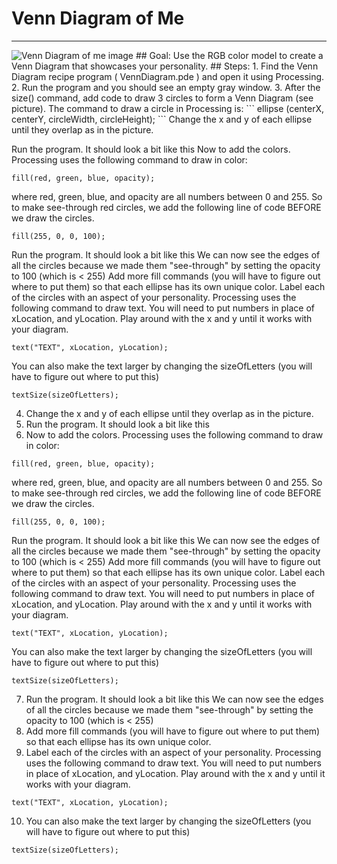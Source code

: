 
# Venn Diagram of Me
  <hr/>
  <img alt="Venn Diagram of me image" src="./images/vennDiagram.png"/>
## Goal:
   Use the RGB color model to create a Venn Diagram that showcases your personality.
## Steps:
1. Find the Venn Diagram recipe program ( VennDiagram.pde ) and open it using Processing.
2. Run the program and you should see an empty gray window.
3. After the size() command, add code to draw 3 circles to form a Venn Diagram (see picture).
                            The command to draw a circle in Processing is:
```
ellipse (centerX, centerY, circleWidth, circleHeight);
```
Change the x and y of each ellipse until they overlap as in the picture. 
                        
Run the program. It should look a bit like this
Now to add the colors. Processing uses the following command to draw in color:
```
fill(red, green, blue, opacity);
```

where red, green, blue, and opacity are all numbers between 0 and 255. So to make see-through red circles, we add the following line of code BEFORE we draw the circles.
```
fill(255, 0, 0, 100);
```

Run the program. It should look a bit like this We can now see the edges of all the circles because we made them "see-through" by setting the opacity to 100 (which is < 255)
Add more fill commands (you will have to figure out where to put them) so that each ellipse has its own unique color.
Label each of the circles with an aspect of your personality. Processing uses the following command to draw text. You will need to put numbers in place of xLocation, and yLocation. Play around with the x and y until it works with your diagram.
```
text("TEXT", xLocation, yLocation);
```

You can also make the text larger by changing the sizeOfLetters (you will have to figure out where to put this)
```
textSize(sizeOfLetters);
```
4. Change the x and y of each ellipse until they overlap as in the picture. 
5. Run the program. It should look a bit like this
6. Now to add the colors. Processing uses the following command to draw in color:
```
fill(red, green, blue, opacity);
```

where red, green, blue, and opacity are all numbers between 0 and 255. So to make see-through red circles, we add the following line of code BEFORE we draw the circles.
```
fill(255, 0, 0, 100);
```

Run the program. It should look a bit like this We can now see the edges of all the circles because we made them "see-through" by setting the opacity to 100 (which is < 255)
Add more fill commands (you will have to figure out where to put them) so that each ellipse has its own unique color.
Label each of the circles with an aspect of your personality. Processing uses the following command to draw text. You will need to put numbers in place of xLocation, and yLocation. Play around with the x and y until it works with your diagram.
```
text("TEXT", xLocation, yLocation);
```

You can also make the text larger by changing the sizeOfLetters (you will have to figure out where to put this)
```
textSize(sizeOfLetters);
```
7. Run the program. It should look a bit like this We can now see the edges of all the circles because we made them "see-through" by setting the opacity to 100 (which is < 255)
8. Add more fill commands (you will have to figure out where to put them) so that each ellipse has its own unique color.
9. Label each of the circles with an aspect of your personality. Processing uses the following command to draw text. You will need to put numbers in place of xLocation, and yLocation. Play around with the x and y until it works with your diagram.
```
text("TEXT", xLocation, yLocation);
```
10. You can also make the text larger by changing the sizeOfLetters (you will have to figure out where to put this)
```
textSize(sizeOfLetters);
```
  
 

